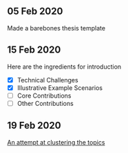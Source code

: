 
## 05 Feb 2020
Made a barebones thesis template

## 15 Feb 2020
Here are the ingredients for introduction
 - [X] Technical Challenges
 - [X] Illustrative Example Scenarios
 - [ ] Core Contributions
 - [ ] Other Contributions

## 19 Feb 2020

[An attempt at clustering the topics](http://tts.speech.cs.cmu.edu/rsk/phdthesis/images/thesis_001.png)
